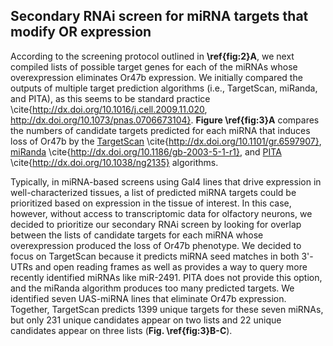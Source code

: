 ## Secondary RNAi screen for miRNA targets that modify OR expression

According to the screening protocol outlined in **\ref{fig:2}A**, we next compiled lists of possible target genes for each of the miRNAs whose overexpression eliminates Or47b expression. We initially compared the outputs of multiple target prediction algorithms (i.e., TargetScan, miRanda, and PITA), as this seems to be standard practice \cite{http://dx.doi.org/10.1016/j.cell.2009.11.020, http://dx.doi.org/10.1073/pnas.0706673104}. **Figure \ref{fig:3}A** compares the numbers of candidate targets predicted for each miRNA that induces loss of Or47b by the [TargetScan](http://www.targetscan.org/fly_12/) \cite{http://dx.doi.org/10.1101/gr.6597907}, [miRanda](http://www.microrna.org) \cite{http://dx.doi.org/10.1186/gb-2003-5-1-r1}, and [PITA](http://genie.weizmann.ac.il/pubs/mir07/mir07_dyn_data.html) \cite{http://dx.doi.org/10.1038/ng2135} algorithms. 

Typically, in miRNA-based screens using Gal4 lines that drive expression in well-characterized tissues, a list of predicted miRNA targets could be prioritized based on expression in the tissue of interest. In this case, however, without access to transcriptomic data for olfactory neurons, we decided to prioritize our secondary RNAi screen by looking for overlap between the lists of candidate targets for each miRNA whose overexpression produced the loss of Or47b phenotype. We decided to focus on TargetScan because it predicts miRNA seed matches in both 3'-UTRs and open reading frames as well as provides a way to query more recently identified miRNAs like miR-2491. PITA does not provide this option, and the miRanda algorithm produces too many predicted targets. We identified seven UAS-miRNA lines that eliminate Or47b expression. Together, TargetScan predicts 1399 unique targets for these seven miRNAs, but only 231 unique candidates appear on two lists and 22 unique candidates appear on three lists (**Fig. \ref{fig:3}B-C**).
